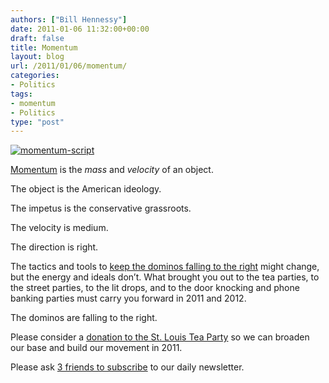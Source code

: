 ```yaml
---
authors: ["Bill Hennessy"]
date: 2011-01-06 11:32:00+00:00
draft: false
title: Momentum
layout: blog
url: /2011/01/06/momentum/
categories:
- Politics
tags:
- momentum
- Politics
type: "post"
---
```


[![momentum-script](https://hennessysview.com/wp-content/uploads/2011/01/momentum-script_thumb.png)
](https://hennessysview.com/wp-content/uploads/2011/01/momentum-script.png)

 

[Momentum](https://freakonomics.blogs.nytimes.com/2010/10/22/detecting-political-momentum-is-harder-than-you-think/) is the _mass_ and _velocity_ of an object. 

 

The object is the American ideology. 

 

The impetus is the conservative grassroots.

 

The velocity is medium.

 

The direction is right.

 

The tactics and tools to [keep the dominos falling to the right](https://biggovernment.com/lkudlow/2011/01/05/supply-side-obama-trust-but-verify/) might change, but the energy and ideals don’t. What brought you out to the tea parties, to the street parties, to the lit drops, and to the door knocking and phone banking parties must carry you forward in 2011 and 2012.

 

The dominos are falling to the right.

 

Please consider a [donation to the St. Louis Tea Party](https://stlouisteaparty.com) so we can broaden our base and build our movement in 2011. 

 

Please ask [3 friends to subscribe](https://us1.forward-to-friend.com/forward?u=b6334042e74991364820c98c6&id=5828681c62&e=[UNIQID]) to our daily newsletter. 
